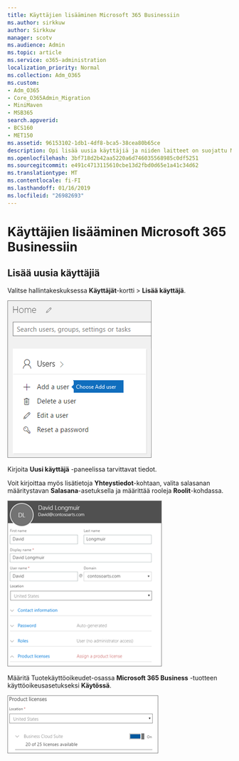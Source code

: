 ```yaml
---
title: Käyttäjien lisääminen Microsoft 365 Businessiin
ms.author: sirkkuw
author: Sirkkuw
manager: scotv
ms.audience: Admin
ms.topic: article
ms.service: o365-administration
localization_priority: Normal
ms.collection: Adm_O365
ms.custom:
- Adm_O365
- Core_O365Admin_Migration
- MiniMaven
- MSB365
search.appverid:
- BCS160
- MET150
ms.assetid: 96153102-1db1-4df8-bca5-38cea80b65ce
description: Opi lisää uusia käyttäjiä ja niiden laitteet on suojattu Microsoft 365 liiketoiminta-roolien määrittäminen.
ms.openlocfilehash: 3bf718d2b42aa5220a6d746035568985c0df5251
ms.sourcegitcommit: e491c4713115610cbe13d2fbd0d65e1a41c34d62
ms.translationtype: MT
ms.contentlocale: fi-FI
ms.lasthandoff: 01/16/2019
ms.locfileid: "26982693"
---
```

# <a name="add-additional-users-to-microsoft-365-business"></a>Käyttäjien lisääminen Microsoft 365 Businessiin

## <a name="add-new-users"></a>Lisää uusia käyttäjiä

Valitse hallintakeskuksessa **Käyttäjät**-kortti \> **Lisää käyttäjä**.
  
![Choose Add a user on the Users card in the admin center](media/55218f5b-899c-41cb-8486-8746fcef1748.png)
  
Kirjoita **Uusi käyttäjä** -paneelissa tarvittavat tiedot. 
  
Voit kirjoittaa myös lisätietoja **Yhteystiedot**-kohtaan, valita salasanan määritystavan **Salasana**-asetuksella ja määrittää rooleja **Roolit**-kohdassa.
  
![Enter user information in the New user card](media/f04d39ca-48be-4868-8330-8552a4754c8b.png)
  
Määritä Tuotekäyttöoikeudet-osassa **Microsoft 365 Business** -tuotteen käyttöoikeusasetukseksi **Käytössä**.
  
![Set the license setting to On position](media/7404f7f7-93bc-44a3-9ffb-4208b5b17402.png)
  

  

